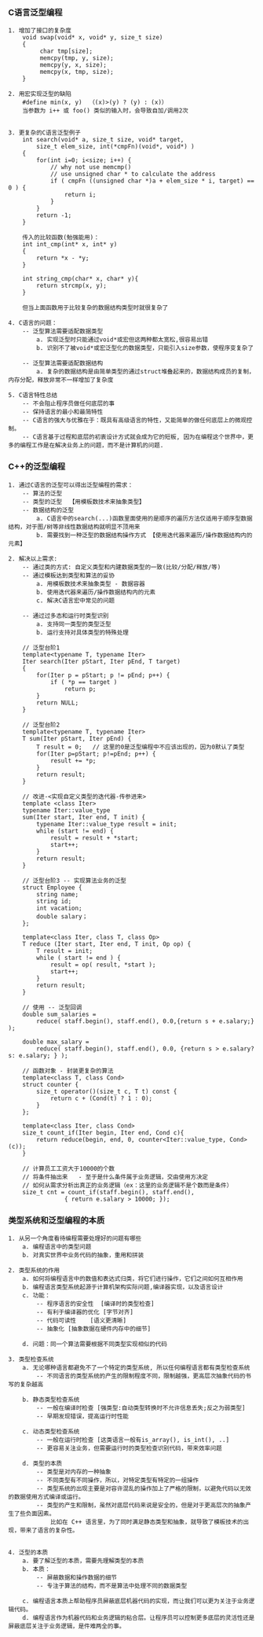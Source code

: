 ### C语言泛型编程
	1. 增加了接口的复杂度
		void swap(void* x, void* y, size_t size)
		{
			 char tmp[size];
			 memcpy(tmp, y, size);
			 memcpy(y, x, size);
			 memcpy(x, tmp, size);
		}

	2. 用宏实现泛型的缺陷
		#define min(x, y)  （(x)>(y) ? (y) : (x)）
		当参数为 i++ 或 foo() 类似的输入时，会导致自加/调用2次


	3. 更复杂的C语言泛型例子
		int search(void* a, size_t size, void* target, 
			size_t elem_size, int(*cmpFn)(void*, void*) )
		{
			for(int i=0; i<size; i++) {
				// why not use memcmp()
				// use unsigned char * to calculate the address
				if ( cmpFn ((unsigned char *)a + elem_size * i, target) == 0 ) {
					return i;
				}
			}
			return -1;
		}

		传入的比较函数(勉强能用)：
		int int_cmp(int* x, int* y)
		{
			return *x - *y;
		}

		int string_cmp(char* x, char* y){
			return strcmp(x, y);
		}
	
		但当上面函数用于比较复杂的数据结构类型时就很复杂了

	4. C语言的问题：
		-- 泛型算法需要适配数据类型
			a. 实现泛型时只能通过void*或宏但这两种都太宽松,很容易出错
			b. 识别不了被void*或宏泛型化的数据类型，只能引入size参数，使程序变复杂了

		-- 泛型算法需要适配数据结构
			a. 复杂的数据结构是由简单类型的通过struct堆叠起来的，数据结构成员的复制，内存分配，释放非常不一样增加了复杂度

	5. C语言特性总结
		-- 不会阻止程序员做任何底层的事
		-- 保持语言的最小和最简特性
		-- C语言的强大与优雅在于：既具有高级语言的特性，又能简单的做任何底层上的微观控制。
		-- C语言基于过程和底层的初衷设计方式就会成为它的短板, 因为在编程这个世界中，更多的编程工作是在解决业务上的问题，而不是计算机的问题.


### C++的泛型编程
	1. 通过C语言的泛型可以得出泛型编程的需求：
		-- 算法的泛型
		-- 类型的泛型  【用模板数技术来抽象类型】
		-- 数据结构的泛型	
			a. C语言中的search(...)函数里面使用的是顺序的遍历方法仅适用于顺序型数据结构，对于图/树等非线性数据结构就明显不顶用来
			b. 需要找到一种泛型的数据结构操作方式 【使用迭代器来遍历/操作数据结构内的元素】

	2. 解决以上需求:
		-- 通过类的方式: 自定义类型和内建数据类型的一致(比较/分配/释放/等)
		-- 通过模板达到类型和算法的妥协
			a. 用模板数技术来抽象类型 - 数据容器
			b. 使用迭代器来遍历/操作数据结构内的元素 
			c. 解决C语言宏中常见的问题

		-- 通过过多态和运行时类型识别
			a. 支持同一类型的类型泛型
			b. 运行支持对具体类型的特殊处理

		// 泛型台阶1
		template<typename T, typename Iter>
		Iter search(Iter pStart, Iter pEnd, T target) 
		{
			for(Iter p = pStart; p != pEnd; p++) {
				if ( *p == target ) 
					return p;
			}
			return NULL;
		}
	
		// 泛型台阶2
		template<typename T, typename Iter>
		T sum(Iter pStart, Iter pEnd) {
			T result = 0;	// 这里的0是泛型编程中不应该出现的，因为0默认了类型
			for(Iter p=pStart; p!=pEnd; p++) {
				result += *p;
			}
			return result;	
		}

		// 改进-<实现自定义类型的迭代器-传参进来>
		template <class Iter>
		typename Iter::value_type
		sum(Iter start, Iter end, T init) {
			typename Iter::value_type result = init;
			while (start != end) {
				result = result + *start;
				start++;
			}
			return result;
		}

		// 泛型台阶3 -- 实现算法业务的泛型
		struct Employee {
			string name;
			string id;
			int vacation;
			double salary；
		};

		template<class Iter, class T, class Op>
		T reduce (Iter start, Iter end, T init, Op op) {
			T result = init;
			while ( start != end ) {
				result = op( result, *start );
				start++;
			}
			return result;
		}

		// 使用 -- 泛型回调
		double sum_salaries = 
  			reduce( staff.begin(), staff.end(), 0.0,{return s + e.salary;}  );

		double max_salary = 
			reduce( staff.begin(), staff.end(), 0.0, {return s > e.salary? s: e.salary; } );

		// 函数对象 - 封装更复杂的算法
		template<class T, class Cond>
		struct counter {
			size_t operator()(size_t c, T t) const {
				return c + (Cond(t) ? 1 : 0);
			}
		};

		template<class Iter, class Cond>
		size_t count_if(Iter begin, Iter end, Cond c){
			return reduce(begin, end, 0, counter<Iter::value_type, Cond>(c));
		}
	
		// 计算员工工资大于10000的个数 
		// 将条件抽出来	- 至于是什么条件属于业务逻辑，交由使用方决定
		// 如何从需求分析出真正的业务逻辑（ex：这里的业务逻辑不是个数而是条件）
		size_t cnt = count_if(staff.begin(), staff.end(), 
					{ return e.salary > 10000; });

### 类型系统和泛型编程的本质
	1. 从另一个角度看待编程需要处理好的问题有哪些
		a. 编程语言中的类型问题
		b. 对真实世界中业务代码的抽象，重用和拼装

	2. 类型系统的作用 
		a. 如何将编程语言中的数值和表达式归类，将它们进行操作，它们之间如何互相作用
		b. 编程语言类型系统起源于计算机架构实际问题,编译器实现，以及语言设计
		c. 功能：
			-- 程序语言的安全性  [编译时的类型检查]
			-- 有利于编译器的优化 [字节对齐]
			-- 代码可读性	[语义更清晰]
			-- 抽象化 [抽象数据在硬件内存中的细节]

		d. 问题：同一个算法需要根据不同类型实现相似的代码
		
	3. 类型检查系统
		a. 无论哪种语言都避免不了一个特定的类型系统, 所以任何编程语言都有类型检查系统
			-- 不同语言的类型系统的产生的限制程度不同，限制越强，更高层次抽象代码的书写的复杂越高

		b. 静态类型检查系统
			-- 一般在编译时检查 [强类型:自动类型转换时不允许信息丢失;反之为弱类型]
			-- 早期发现错误，提高运行时性能

		c. 动态类型检查系统
			-- 一般在运行时检查 [这类语言一般有is_array(), is_int(), ..]
			-- 更容易关注业务，但需要运行时的类型检查识别代码，带来效率问题

		d. 类型的本质
			-- 类型是对内存的一种抽象
			-- 不同类型有不同操作，所以，对特定类型有特定的一组操作	
			-- 类型系统的出现主要是对容许混乱的操作加上了严格的限制，以避免代码以无效的数据使用方式编译或运行。
			-- 类型的产生和限制，虽然对底层代码来说是安全的，但是对于更高层次的抽象产生了些负面因素。
				比如在 C++ 语言里，为了同时满足静态类型和抽象，就导致了模板技术的出现，带来了语言的复杂性。


	4. 泛型的本质
		a. 要了解泛型的本质，需要先理解类型的本质
		b. 本质：
			-- 屏蔽数据和操作数据的细节
			-- 专注于算法的结构，而不是算法中处理不同的数据类型

		c. 编程语言本质上帮助程序员屏蔽底层机器代码的实现，而让我们可以更为关注于业务逻辑代码。
		d. 编程语言作为机器代码和业务逻辑的粘合层。让程序员可以控制更多底层的灵活性还是屏蔽底层关注于业务逻辑，是件难两全的事。
	






































